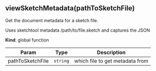<a name="viewSketchMetadata"></a>

## viewSketchMetadata(pathToSketchFile)
Get the document metadata for a sketch file.

Uses sketchtool metadata /path/to/file.sketch and captures the JSON

**Kind**: global function  

| Param | Type | Description |
| --- | --- | --- |
| pathToSketchFile | <code>string</code> | which file to get metadata from |